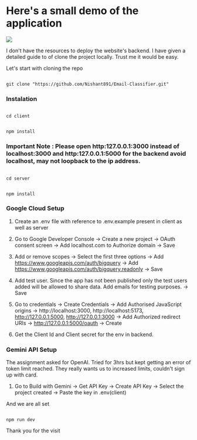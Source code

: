# Here's a small demo of the application

<div>
    <a href="https://www.loom.com/share/b275e002c2bc489a9e1b38bba34dd023">
      <img style="max-width:300px;" src="https://cdn.loom.com/sessions/thumbnails/b275e002c2bc489a9e1b38bba34dd023-with-play.gif">
    </a>
</div>



I don't have the resources to deploy the website's backend. I have given a detailed guide to of clone the project locally. Trust me it would be easy.

Let's start with cloning the repo

```

git clone "https://github.com/Nishant891/Email-Classifier.git"

```

  

### Instalation
  
```

cd client

```
  

```

npm install

```  

### Important Note : Please open http:127.0.0.1:3000 instead of localhost:3000 and http:127.0.0.1:5000 for the backend avoid localhost, may not loopback to the ip address.
   
```

cd server

```


```

npm install

```

### Google Cloud Setup

1. Create an .env file with reference to .env.example present in client as well as server

2. Go to Google Developer Console -> Create a new project -> OAuth consent screen -> Add localhost.com to Authorize domain -> Save

3. Add or remove scopes -> Select the first three options -> Add https://www.googleapis.com/auth/bigquery -> Add https://www.googleapis.com/auth/bigquery.readonly -> Save

4. Add test user. Since the app has not been published only the test users added will be allowed to share data. Add emails for testing purposes. -> Save

5. Go to credentials -> Create Credentials -> Add Authorised JavaScript origins -> http://localhost:3000, http://localhost:5173, http://127.0.0.1:5000, http://127.0.0.1:3000 -> Add Authorized redirect URIs -> http://127.0.0.1:5000/oauth -> Create

6. Get the Client Id and Client secret for the env in backend.

### Gemini API Setup

The assignment asked for OpenAI. Tried for 3hrs but kept getting an error of token limit reached. They really wants us to increased limits, couldn't sign up with card.

1. Go to Build with Gemini -> Get API Key -> Create API Key -> Select the project created -> Paste the key in .env(client)

And we are all set

```

npm run dev

```

Thank you for the visit

